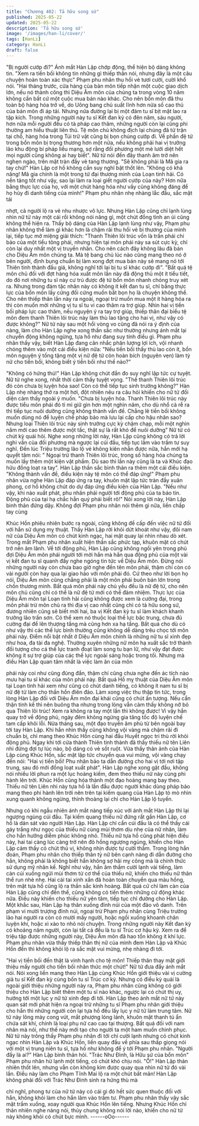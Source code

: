 ```yaml
---
title: "Chương 402: Tả hữu song sứ"
published: 2025-05-22
updated: 2025-05-22
description: 'Tả hữu song sứ'
image: '/images/han-li/cover/'
tags: [HanLi]
category: HanLi
draft: false
---
```


"Bị người cướp đi?" Ánh mắt Hàn Lập chớp động, thể hiện bộ
dáng không tin.
"Xem ra tiền bối không tin những gì thiếp thân nói, nhưng đây là
một câu chuyện hoàn toàn xác thực" Phạm phu nhân thu hồi vẻ
tươi cười, cười khổ nói.
"Hai tháng trước, cửa hàng của bản môn tiếp nhận một cuộc giao
dịch lớn, nếu nó thành công thì Diệu Âm môn của chúng ta trong
vòng 10 năm không cần bất cứ một cuộc mua bán nào khác. Cho
nên bổn môn đã thu toàn bộ hàng hóa trở về, do Uông bang chủ
suất lĩnh hơn nửa số cao thủ của bản môn đi áp tải. Nhưng nửa
đường lại bị một đám tu sĩ bịt mặt lao ra tập kích. Trong những
người này tu sĩ Kết đan kỳ có đên năm, sáu người, hơn nữa mỗi
người đều có tà pháp cao thâm, những người còn lại cũng phi
thường am hiểu thuật liên thủ. Tệ môn chủ không địch lại chúng
đã tử trận tại chỗ, hàng hóa trong Túi trữ vật cũng bị bọn chúng
cướp đi. Về phần đệ tử trong bổn môn bị trọng thương hơn một
nửa, nếu không phải hai vị trưởng lão khu động bí pháp liều
mạng, sợ rằng đối phương một mẻ lưới diệt hết mọi người cũng
không ai hay biết".
Nữ tử nói đến đây thanh âm trở nên nghẹn ngào, trên mặt tràn
đầy vẻ tang thương.
"Sẽ không phải là Mã gia ra tay chứ!" Hàn Lập cơ hồ không cần
suy nghĩ bật thốt lên.
"Không có khả năng! Mã gia chính là một trong tứ đại thương
minh của Loạn tinh hải. Có nền tảng tốt như vậy, sao lại làm ra
loại giết người cướp của này? Hơn nữa bằng thực lực của họ, với
một chút hàng hóa như vầy cũng không đáng để họ hủy đi danh
tiếng của mình!" Phạm phu nhân nhẹ nhàng lắc đầu, sắc mặt tái

nhợt, cả người lộ ra vẻ nhu nhược vô lực.
Nhưng Hàn Lập cũng chỉ lạnh lùng nhìn nữ tử này một cái rồi
không nói năng gì, một chút đồng tình an ủi cũng không thể hiện
ra.
Thấy bộ dáng của Hàn Lập lạnh lùng như vậy, Phạm phu nhân
không thể làm gì khác hơn là chậm rãi thu hồi vẻ bi thương của
mình lại, tiếp tục mở miệng giải thích:
"Thanh Thiên lôi trúc vốn là trấn phái chi bảo của một tiểu tông
phái, nhưng hiện tại môn phái này sa sút cực kỳ, chỉ còn lại duy
nhất một vị truyền nhân. Cho nên cách đây không lâu đã bán cho
Diệu Âm môn chúng ta. Mà tệ bang chủ lúc nào cũng mang theo
nó ở bên người, định bụng chuẩn bị làm xong đợt mua bán này sẽ
mang nó tới Thiên tinh thành đấu giá, không nghĩ tới lại bị tu sĩ
khác cướp đi".
"Bất quá tệ môn chủ đối với đợt hàng hóa xuất môn lần này đã
động thủ một ít tiểu tiết, do đó nơi những tu sĩ này cư trú được đệ
tử bổn môn nhanh chóng truy xét ra. Nhưng trong đám tặc nhân
này có không ít kết đan tu sĩ, chỉ bằng thực lực của bổn môn lấy
cứng đối cứng muốn bắt bọn họ là chuyện không thể. Cho nên
thiếp thân lần này ra ngoài, ngoại trừ muốn mua một ít hàng hóa
ra thì còn muốn mời những vị tu sĩ tu vi cao thâm ra trợ giúp. Nhìn
hai vị tiền bối pháp lực cao thâm, nếu nguyện ý ra tay trợ giúp,
thiếp thân đại biểu tệ môn đem thanh Thiên lôi trúc này làm thù
lao tặng cho hai vị, như vậy có được không?"
Nữ tử này sau một hồi vòng vo cũng đã nói ra ý định của nàng,
làm cho Hàn Lập nghe xong thần sắc như thường nhưng ánh mắt
lại chuyển động không ngừng, tựa hồ như đang suy tính điều gì.
Phạm phu nhân thấy vậy, biết Hàn Lập đang cân nhắc phân
lượng lợi ích, vội nhanh chóng thêm vào một cái điều kiện nữa:
"Nếu tiền bối thấy thù lao còn ít, bổn môn nguyện ý tống tặng một
vị nữ đệ tử còn hoàn bích (nguyên vẹn) làm tỳ nữ cho tiền bối,
không biết ý tiền bối như thế nào?"

"Không có hứng thú!" Hàn Lập không chút đắn đo suy nghĩ lập
tức cự tuyệt.
Nữ tử nghe xong, nhất thời cảm thấy tuyệt vọng.
"Thế thanh Thiên lôi trúc đó còn chưa bị luyện hóa sao! Còn có
thể tiếp tục sinh trưởng không?" Hàn Lập nhẹ nhàng thở ra một
hơi, đột nhiên nêu ra câu hỏi khiến cho nữ tử đối diện cảm thấy
ngoài ý muốn.
"Chưa bị luyện hóa. Thanh Thiên lôi trúc này được tiểu môn phái
đó tỉ mỉ giữ gìn hơn một nghìn năm, cho dù nhổ cả rễ ra thì tiếp
tục nuôi dưỡng cũng không thành vấn đề. Chẳng lẽ tiền bối không
muốn dùng nó để luyện chế pháp bảo mà lưu lại cấp cho hậu
nhân sao? Nhưng loại Thiên lôi trúc này sinh trưởng cực kỳ chậm
chạp, mỗi một nghìn năm mới cao thêm được một tấc, thật sự là
rất khó để nuôi dưỡng" Nữ tử có chút kỳ quái hỏi.
Nghe xong những lời này, Hàn Lập cũng không có trả lời nghi vấn
của đối phương mà ngược lại cúi đầu, tiếp tục lâm vào trầm tư
suy nghĩ.
Đến lúc Triệu trưởng lão lộ vẻ không kiên nhẫn được nữa, hắn
mới hạ quyết tâm nói: " Ngoại trừ thanh Thiên lôi trúc, trong số
hàng hóa chúng ta muốn lấy thêm một kiện vật phẩm. Dù sao thì
lần này cũng là ta và Khúc đạo hữu đồng loạt ra tay".
Hàn Lập thần sắc bình thản ra thêm một cái điều kiện.
"Không thành vấn đề, điều kiện này tệ môn có thể đáp ứng!"
Phạm phu nhân vừa nghe Hàn Lập đáp ứng ra tay, khuôn mặt lập
tức tràn đầy xuân phong, cơ hồ không chút do dự đáp ứng điều
kiện của Hàn Lập.
"Nếu như vậy, khi nào xuất phát, phu nhân phái người tới động
phủ của ta báo tin. Động phủ của tại hạ chắc hẳn quý phái biết
rõ!" Nói xong lời này, Hàn Lập bình thản đứng dậy.
Không đợi Phạm phu nhân nói thêm gì nữa, liền chắp tay cùng

Khúc Hồn phiêu nhiên bước ra ngoài, cũng không đề cấp đến
việc nữ tử đối với hắn sử dụng mỵ thuật.
Thấy Hàn Lập rời khỏi dứt khoát như vậy, đôi nam nữ của Diệu
Âm môn có chút kinh ngạc, hai mặt quay lại nhìn nhau dò xét.
Trong mắt Phạm phu nhân xuất hiện thần sắc phức tạp, khuôn
mặt có chút trở nên âm lãnh.
Về tới động phủ, Hàn Lập cũng không ngồi yên trong phủ đợi
Diệu Âm môn phái người tới mời hắn mà hắn qua động phủ của
một vài vị kết đan tu sĩ quanh đấy nghe ngóng tin tức về Diệu Âm
môn.
Đừng nói những người này còn chưa bao giờ nghe đến tên môn
phái, thậm chí còn có vài người còn hay qua lại giao hảo với môn
phái đó.
Cứ theo như lời bọn họ nói, Diệu Âm môn cũng chẳng phải là một
môn phái buôn bán lớn trong chốn thương minh.
Bất quá môn phái này chủ yếu đều là nữ đệ tử, cho nên môn chủ
cũng chỉ có thể là nữ đệ tử mới có thể đảm nhiệm.
Thực lực của Diệu Âm môn tại Loạn tinh hải cũng không được
xem là cường đại, trong môn phái trừ môn chủ ra thì địa vị cao
nhất cũng chỉ có tả hữu song sứ, đương nhiên cũng sẽ biết mời
hai, ba vị Kết đan kỳ tu sĩ làm khách khanh trưởng lão trấn sơn.
Có thể xem nó thuộc loại thế lực bậc trung, chưa đủ cường đại để
lên thượng tầng mà cũng hơn xa hạ tầng.
Bất quá cho dù có như vậy thì các thế lực bình thường cũng
không dễ dàng trêu chọc tới môn phái này. Điểm nổi bật nhất ở
Diệu Âm môn chính là những nữ tu sĩ xinh đẹp như hoa, đa tài đa
nghệ. Thường xuyên những nữ môn hạ xuất sắc trở thành đối
tượng cho cá thế lực tranh đoạt làm song tu bạn lữ, như vậy đạt
được không ít sự trợ giúp của các thế lực ngoài sáng hoặc trong
tối.
Nhưng mà điều Hàn Lập quan tâm nhất là việc làm ăn của môn

phái này coi như cũng đúng đắn, thậm chí cũng chưa nghe đến
ác tích nào mưu hại tu sĩ khác của môn phái này. Bất quá Hồ mỵ
thuật của Diệu Âm môn tại Loạn tinh hải xem như cũng có chút
danh tiếng, có không ít nam tu sĩ bị nữ đệ tử làm cho thần hồn
điên đảo.
Làm xong việc thu thập tin tức, trong lòng Hàn Lập đối với Diệu
Âm môn đại khái cũng có chút ấn tượng. Nếu cẩn thận tính kế thì
nên buông tha nhưng trong lòng vẫn cảm thấy không nỡ bỏ qua
Thiên lôi trúc!
Xem ra không ra tay một lần thì không được!
Vì vậy hắn quay trở về động phủ, ngày đêm không ngừng gia
tăng tốc độ luyện chế tam cấp khôi lỗi.
Nửa tháng sau, một đạo truyền âm phù từ bên ngoài bay tới tay
Hàn Lập.
Khi hắn nhìn thấy cũng không vội vàng mà chậm rãi đi chuẩn bị,
chỉ mang theo Khúc Hồn cùng hai đầu Huyết ngọc tri thù rời khỏi
động phủ.
Ngay khi tới cửa thành Thiên tinh thành đã thấy thiếu nữ tên Liên
nhi đứng đợi tự lúc nào, bộ dáng có vẻ sốt ruột.
Vừa thấy thân ảnh của Hàn Lập cùng Khúc Hồn, sắc mặt lập tức
chuyển qua vui mừng, vội vàng chạy đến nói: "Hai vị tiến bối! Phu
nhân bảo ta dẫn đường cho hai vị tới nơi tập trung, sau đó mới
đồng loạt xuất phát".
Hàn Lập nghe xong gật đầu, không nói nhiều lời phun ra một lục
hoàng kiếm, đem theo thiếu nữ này cùng phi hành lên trời.
Khúc Hồn cũng hóa thành một đạo hoàng mang bay theo.
Thiếu nữ tên Liên nhi này tựa hồ là lần đầu được người khác
dùng pháp bảo mang theo phi hành lên trời nên trên tại kiếm
quang của Hàn Lập tò mò nhìn xung quanh không ngừng, thỉnh
thoảng lại chỉ cho Hàn Lập lộ tuyến.

Nhưng có khi ngẫu nhiên ánh mắt nàng tiếp xúc với ánh mắt Hàn
Lập thì lại ngượng ngùng cúi đầu. Tại kiếm quang thiếu nữ đứng
rất gần Hàn Lập, cơ hồ là dán sát vào người Hàn Lập.
Hàn Lập chỉ cẩn cúi đầu là có thể thấy cái gáy trắng như ngọc của
thiếu nữ cùng mùi thơm dịu nhẹ của nữ nhân, làm cho hắn hưởng
diễm phúc không nhỏ.
Thiếu nữ tựa hồ cũng phát hiện điều này, hai tai càng lúc càng trở
nên đỏ hồng ngượng ngùng, khiến cho Hàn Lập cảm thấy có chút
thú vị, không nhịn được tự cười thầm.
Trong lòng hắn đoán, Phạm phu nhân cho thiếp thân tỳ nữ bên
cạnh nàng đi dẫn đường cho hắn, không phải là không biết hắn
không sợ hãi mỵ công mà là chính thức sử dụng mỹ nhân kế.
Nghĩ như vậy, hắn âm thầm cười lạnh vài tiếng, làm càn cúi
xuống ngửi mùi thơm từ cơ thể của thiếu nữ, khiến cho thiếu nữ
thân thể run nhè nhẹ. Hai cái tai xinh xắn đã hoàn toàn chuyển
qua màu hồng, trên mặt tựa hồ cũng lộ ra thần sắc kinh hoàng.
Bất quá cử chỉ làm càn của Hàn Lập cũng chỉ đến thế, cũng
không có tiến thêm những cử động khác nữa. Điều này khiến cho
thiếu nữ yên tâm, tiếp tục chỉ đường cho Hàn Lập.
Một khắc sau, Hàn Lập hạ thân xuống đỉnh núi của một đảo vô
danh.
Trên phạm vi mười trượng đỉnh núi, ngoại trừ Phạm phu nhân
cùng Triệu trưởng lão hai người ra còn có mười mấy người, hoặc
ngồi xuống khoanh chân luyện khí, hoặc xì xào to nhỏ nói chuyện.
Trong những người này Kết đan kỳ có khoảng năm người, còn lại
tất cả đều là tu sĩ Trúc cơ hậu kỳ. Xem ra để triệu tập được
những người này, Diệu Âm môn đã hao tổn không ít khí lực.
Phạm phu nhân vừa thấy thiếp thân thị nữ của mình đem Hàn
Lập và Khúc Hồn đến thì không khỏi lộ ra sắc mặt vui mừng, nhẹ
nhàng đi tới.

"Hai vị tiền bối đến thật là vinh hạnh cho tệ môn! Thiếp thân thay
mặt giới thiệu mấy người cho tiền bối nhân thức một chút!" Nữ tử
đưa đẩy ánh mắt nói.
Nói xong liền mang theo Hàn Lập cùng Khúc Hồn giới thiệu vài vị
cường giả tu sĩ Kết đan kỳ cùng bốn tu sĩ Trúc cơ kỳ.
Nhưng có điều kỳ quái là ngoài giới thiệu những người này ra,
Phạm phu nhân cũng không có giới thiệu cho Hàn Lập biết thêm
một tu sĩ nào khác, ngược lại có chút thị uy, hướng tới một lục y
nữ tử xinh đẹp đi tới.
Hàn Lập theo ánh mắt nữ tử này quan sát mới phát hiện ra ngoại
trừ những tu sĩ Phạm phu nhân giới thiệu cho hắn thì những
người còn lại tựa hồ đều lấy lục y nữ tử làm trung tâm.
Nữ tử này lông mày cong vút, mắt phượng lóng lánh, khuôn mặt
thanh tú ẩn chứa sát khí, chính là loại phụ nữ cao cao tại thượng.
Bất quá đối với nam nhân mà nói, như thế này mới tạo cho người
ta một ham muốn chinh phục.
Nữ tử này trông thấy Phạm phu nhân đi tới chỉ cười lạnh nhưng
có chút kinh ngạc nhìn Hàn Lập và Khúc Hồn, liền quay đầu về
phía sau thấp giọng nói với một vị trung niên tu sĩ, tựa hồ như
không để ý tới Phạm phu nhân.
"Người đấy là ai?" Hàn Lập bình thản hỏi.
"Trác Như Đình, là Hữu sứ của bổn môn" Phạm phu nhân hừ lạnh
một tiếng, có chút khó chịu nói.
"Ồ!"
Hàn Lập thản nhiên thốt lên, nhưng vẫn còn không kìm được
quay qua nhìn nữ tử đó vài lần.
Điều này làm cho Phạm Tĩnh Mai lộ ra một chút bất mãn!
Hàn Lập không phải đối với Trác Như Đinh sinh ra hứng thù mà

chỉ nghĩ, phong tư của nữ tử này có cái gì đó hết sức quen thuộc
đối với hắn, không khỏi làm cho hắn lâm vào trầm tư.
Phạm phu nhân thấy vậy sắc mặt trầm xuống, xoay người qua
Khúc Hồn lên tiếng.
Nhưng Khúc Hồn chỉ thản nhiên nghe nàng nói, thủy chung không
nói lời nào, khiến cho nữ tử này không khỏi có chút bực mình.
------oOo------
